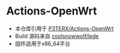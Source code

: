 # Actions-OpenWrt
+ 本仓库引用于 [P3TERX/Actions-OpenWrt](https://github.com/P3TERX/Actions-OpenWrt)<br>
+ Build 源码来自 [coolsnowwolf/lede](https://github.com/coolsnowwolf/lede)<br>
+ 固件适用于x86_64平台
